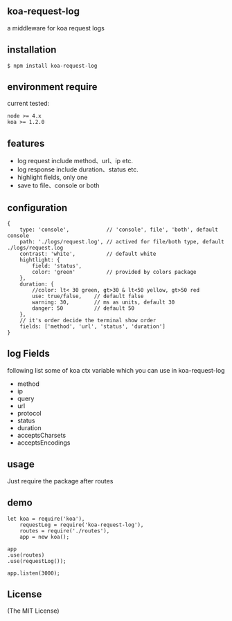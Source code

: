 ## koa-request-log

a middleware for koa request logs

## installation

`$ npm install koa-request-log`

## environment require

current tested:

```
node >= 4.x
koa >= 1.2.0
```

## features

- log request include method、url、ip etc.
- log response include duration、status etc.
- highlight fields, only one
- save to file、console or both

## configuration

```
{
	type: 'console', 			// 'console', file', 'both', default console
	path: './logs/request.log', // actived for file/both type, default ./logs/request.log
	contrast: 'white',			// default white
	hightlight: {
		field: 'status',
		color: 'green'			// provided by colors package
	},
	duration: {
		//color: lt< 30 green, gt>30 & lt<50 yellow, gt>50 red
		use: true/false, 	// default false
		warning: 30, 		// ms as units, default 30
		danger: 50			// default 50
	},
	// it's order decide the terminal show order
	fields: ['method', 'url', 'status', 'duration']
}
```

## log Fields

following list some of koa ctx variable which you can use in koa-request-log

- method
- ip
- query
- url
- protocol
- status
- duration
- acceptsCharsets
- acceptsEncodings

## usage

Just require the package after routes

## demo

```
let koa = require('koa'),
	requestLog = require('koa-request-log'),
	routes = require('./routes'),
	app = new koa();

app
.use(routes)
.use(requestLog());

app.listen(3000);
```

## License

(The MIT License)